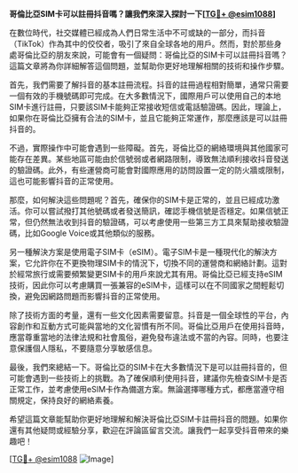 **哥倫比亞SIM卡可以註冊抖音嗎？讓我們來深入探討一下[[TG💪+ @esim1088](https://t.me/s/esim1088)]**

在數位時代，社交媒體已經成為人們日常生活中不可或缺的一部分，而抖音（TikTok）作為其中的佼佼者，吸引了來自全球各地的用戶。然而，對於那些身處哥倫比亞的朋友來說，可能會有一個疑問：哥倫比亞的SIM卡可以註冊抖音嗎？這篇文章將為你詳細解答這個問題，並幫助你更好地理解相關的技術和操作步驟。

首先，我們需要了解抖音的基本註冊流程。抖音的註冊過程相對簡單，通常只需要一個有效的手機號碼即可完成。在大多數情況下，國際用戶可以使用自己的本地SIM卡進行註冊，只要該SIM卡能夠正常接收短信或電話驗證碼。因此，理論上，如果你在哥倫比亞擁有合法的SIM卡，並且它能夠正常運作，那麼應該是可以註冊抖音的。

不過，實際操作中可能會遇到一些障礙。首先，哥倫比亞的網絡環境與其他國家可能存在差異。某些地區可能由於信號弱或者網路限制，導致無法順利接收抖音發送的驗證碼。此外，有些運營商可能會對國際應用的訪問設置一定的防火牆或限制，這也可能影響抖音的正常使用。

那麼，如何解決這些問題呢？首先，確保你的SIM卡是正常的，並且已經成功激活。你可以嘗試撥打其他號碼或者發送簡訊，確認手機信號是否穩定。如果信號正常，但仍然無法收到抖音的驗證碼，可以考慮使用一些第三方工具來幫助接收驗證碼，比如Google Voice或其他類似的服務。

另一種解決方案是使用電子SIM卡（eSIM）。電子SIM卡是一種現代化的解決方案，它允許你在不更換物理SIM卡的情況下，切換不同的運營商和網絡計劃。這對於經常旅行或需要頻繁變更SIM卡的用戶來說尤其有用。哥倫比亞已經支持eSIM技術，因此你可以考慮購買一張兼容的eSIM卡，這樣可以在不同國家之間輕鬆切換，避免因網路問題而影響抖音的正常使用。

除了技術方面的考量，還有一些文化因素需要留意。抖音是一個全球性的平台，內容創作和互動方式可能與當地的文化習慣有所不同。哥倫比亞用戶在使用抖音時，應當尊重當地的法律法規和社會風俗，避免發布違法或不當的內容。同時，也要注意保護個人隱私，不要隨意分享敏感信息。

最後，我們來總結一下。哥倫比亞的SIM卡在大多數情況下是可以註冊抖音的，但可能會遇到一些技術上的挑戰。為了確保順利使用抖音，建議你先檢查SIM卡是否正常工作，並考慮使用eSIM卡作為備選方案。無論選擇哪種方式，都應當遵守相關規定，保持良好的網絡素養。

希望這篇文章能幫助你更好地理解和解決哥倫比亞SIM卡註冊抖音的問題。如果你還有其他疑問或經驗分享，歡迎在評論區留言交流。讓我們一起享受抖音帶來的樂趣吧！

[[TG💪+ @esim1088](https://t.me/s/esim1088) ![Image](https://i.postimg.cc/4NQfJmqS/Snipaste-2025-05-13-00-14-12.png)]